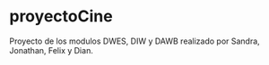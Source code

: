 # proyectoCine
Proyecto de los modulos DWES, DIW y DAWB realizado por Sandra, Jonathan, Felix y Dian.
